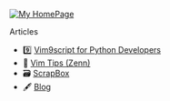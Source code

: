 [![My HomePage](https://kat0h.com/img/banner.png)](https://kat0h.com)  


Articles
- 9️⃣ [Vim9script for Python Developers](https://zenn.dev/kato_k/articles/4585f83764f38b) 
- 🍵 [Vim Tips (Zenn)](https://zenn.dev/topics/vimtips)
- 🗃 [ScrapBox](https://scrapbox.io/kat0h/)
- 🖋 [Blog](https://blog.kat0h.com)
